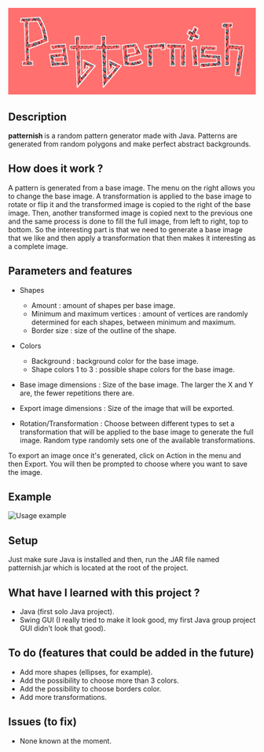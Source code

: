 
![Logo](https://github.com/itsmaximelau/patternish/blob/master/resources/patternishLogo.png?raw=true)

## Description
<b> patternish </b> is a random pattern generator made with Java. Patterns are generated from random polygons and make perfect abstract backgrounds.

## How does it work ?
A pattern is generated from a base image. The menu on the right allows you to change the base image. A transformation is applied to the base image to rotate or flip it and the transformed image is copied to the right of the base image. Then, another transformed image is copied next to the previous one and the same process is done to fill the full image, from left to right, top to bottom. So the interesting part is that we need to generate a base image that we like and then apply a transformation that then makes it interesting as a complete image. 

## Parameters and features
* Shapes
  * Amount : amount of shapes per base image.
  * Minimum and maximum vertices : amount of vertices are randomly determined for each shapes, between minimum and maximum. 
  * Border size : size of the outline of the shape.
  
* Colors
  * Background : background color for the base image.
  * Shape colors 1 to 3 : possible shape colors for the base image.

* Base image dimensions : Size of the base image. The larger the X and Y are, the fewer repetitions there are.

* Export image dimensions : Size of the image that will be exported.

* Rotation/Transformation : Choose between different types to set a transformation that will be applied to the base image to generate the full image. Random type randomly sets one of the available transformations.

To export an image once it's generated, click on Action in the menu and then Export. You will then be prompted to choose where you want to save the image.

## Example
![Usage example](https://github.com/itsmaximelau/patternish/blob/master/resources/exampleGif.gif?raw=true)

## Setup
Just make sure Java is installed and then, run the JAR file named patternish.jar which is located at the root of the project.

## What have I learned with this project ?
- Java (first solo Java project).
- Swing GUI (I really tried to make it look good, my first Java group project GUI didn't look that good).

## To do (features that could be added in the future)
- Add more shapes (ellipses, for example).
- Add the possibility to choose more than 3 colors.
- Add the possibility to choose borders color.
- Add more transformations.


## Issues (to fix)
- None known at the moment.
